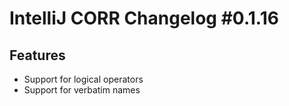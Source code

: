 <h1>IntelliJ CORR Changelog #0.1.16</h1>
<h2>Features</h2>
<ul>
    <li>Support for logical operators</li>
    <li>Support for verbatim names</li>
</ul>